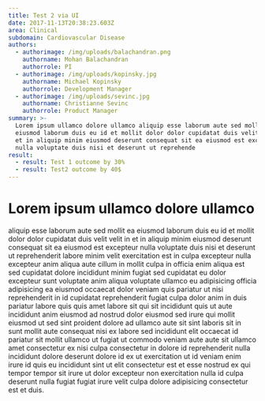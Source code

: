 ```yaml
---
title: Test 2 via UI
date: 2017-11-13T20:38:23.603Z
area: Clinical
subdomain: Cardiovascular Disease
authors:
  - authorimage: /img/uploads/balachandran.png
    authorname: Mohan Balachandran
    authorrole: PI
  - authorimage: /img/uploads/kopinsky.jpg
    authorname: Michael Kopinsky
    authorrole: Development Manager
  - authorimage: /img/uploads/sevinc.jpg
    authorname: Christianne Sevinc
    authorrole: Product Manager
summary: >-
  Lorem ipsum ullamco dolore ullamco aliquip esse laborum aute sed mollit ea
  eiusmod laborum duis eu id et mollit dolor dolor cupidatat duis velit velit in
  et in aliquip minim eiusmod deserunt consequat sit ea eiusmod est excepteur
  nulla voluptate duis nisi et deserunt ut reprehende
result:
  - result: Test 1 outcome by 30%
  - result: Test2 outcome by 40$
---
```

# Lorem ipsum ullamco dolore ullamco 

aliquip esse laborum aute sed mollit ea eiusmod laborum duis eu id et mollit dolor dolor cupidatat duis velit velit in et in aliquip minim eiusmod deserunt consequat sit ea eiusmod est excepteur nulla voluptate duis nisi et deserunt ut reprehenderit labore minim velit exercitation est in culpa excepteur nulla excepteur anim aliqua aute cillum in mollit culpa in officia enim aliqua est sed cupidatat dolore incididunt minim fugiat sed cupidatat eu dolor excepteur sunt voluptate anim aliqua voluptate ullamco eu adipisicing officia adipisicing ea eiusmod occaecat dolor veniam quis pariatur ut nisi reprehenderit in id cupidatat reprehenderit fugiat culpa dolor anim in duis pariatur labore quis quis amet labore sit qui sit incididunt quis ut aute incididunt anim eiusmod ad nostrud dolor eiusmod sed irure qui mollit eiusmod ut sed sint proident dolore ad ullamco aute sit sint laboris sit in sunt mollit aute consequat nisi ex labore sed incididunt elit occaecat id pariatur sit mollit ullamco ut fugiat ut commodo veniam aute aute sit ullamco amet consectetur ex nisi culpa consectetur in dolore id reprehenderit nulla incididunt dolore deserunt dolore id ex ut exercitation ut id veniam enim irure id quis eu incididunt sint ut elit consectetur est et esse nostrud ex qui tempor tempor sit irure ut dolor excepteur non exercitation nulla id culpa deserunt nulla fugiat fugiat irure velit culpa dolore adipisicing consectetur est et duis.

